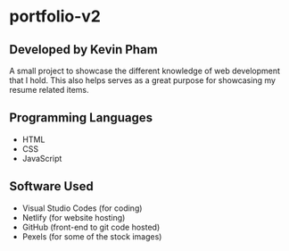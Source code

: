 # portfolio-v2
## Developed by Kevin Pham

A small project to showcase the different knowledge of web development that I hold. This also helps serves as a great purpose for showcasing my resume related items.

## Programming Languages
- HTML
- CSS
- JavaScript

## Software Used
- Visual Studio Codes (for coding)
- Netlify (for website hosting)
- GitHub (front-end to git code hosted)
- Pexels (for some of the stock images)
